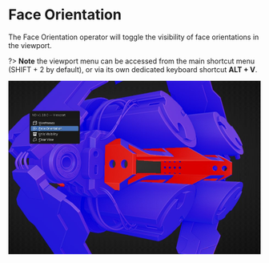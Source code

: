 # Face Orientation

The Face Orientation operator will toggle the visibility of face orientations in the viewport.

?> **Note** the viewport menu can be accessed from the main shortcut menu (SHIFT + 2 by default), or via its own dedicated keyboard shortcut **ALT + V**.

![Face Orientation](../_media/face-orientation-out.jpg ':size=800')
